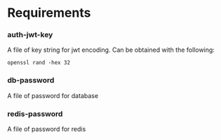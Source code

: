 # Requirements

### auth-jwt-key

A file of key string for jwt encoding. Can be obtained with the following:
```
openssl rand -hex 32
```

### db-password

A file of password for database

### redis-password

A file of password for redis